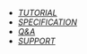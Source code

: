 * [<i class="fas fa-book-open">  TUTORIAL</i>](/tutorial/get-started.md)
* [<i class="fas fa-cube">  SPECIFICATION</i> ](/specification/the-cube-series.md)
* [<i class="fas fa-question-circle">  Q&A</i>](/q&a/list.md)
* [<i class="fas fa-link">  SUPPORT</i>](contact.md)
